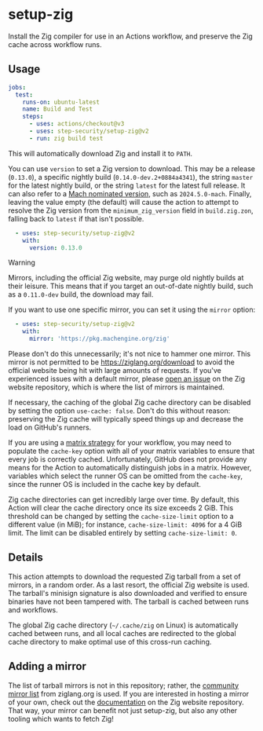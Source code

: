 # setup-zig

Install the Zig compiler for use in an Actions workflow, and preserve the Zig cache across workflow runs.

## Usage

```yaml
jobs:
  test:
    runs-on: ubuntu-latest
    name: Build and Test
    steps:
      - uses: actions/checkout@v3
      - uses: step-security/setup-zig@v2
      - run: zig build test
```

This will automatically download Zig and install it to `PATH`.

You can use `version` to set a Zig version to download. This may be a release (`0.13.0`), a specific nightly
build (`0.14.0-dev.2+0884a4341`), the string `master` for the latest nightly build, or the string `latest`
for the latest full release. It can also refer to a [Mach nominated version][mach-nominated], such as
`2024.5.0-mach`. Finally, leaving the value empty (the default) will cause the action to attempt to resolve
the Zig version from the `minimum_zig_version` field in `build.zig.zon`, falling back to `latest` if that
isn't possible.

```yaml
  - uses: step-security/setup-zig@v2
    with:
      version: 0.13.0
```

> [!WARNING]
> Mirrors, including the official Zig website, may purge old nightly builds at their leisure. This means
> that if you target an out-of-date nightly build, such as a `0.11.0-dev` build, the download may fail.

If you want to use one specific mirror, you can set it using the `mirror` option:

```yaml
  - uses: step-security/setup-zig@v2
    with:
      mirror: 'https://pkg.machengine.org/zig'
```

Please don't do this unnecessarily; it's not nice to hammer one mirror. This mirror is not permitted to
be https://ziglang.org/download to avoid the official website being hit with large amounts of requests.
If you've experienced issues with a default mirror, please [open an issue][report-bad-mirror] on the Zig
website repository, which is where the list of mirrors is maintained.

If necessary, the caching of the global Zig cache directory can be disabled by setting the option
`use-cache: false`. Don't do this without reason: preserving the Zig cache will typically speed things up
and decrease the load on GitHub's runners.

If you are using a [matrix strategy][matrix] for your workflow, you may need to populate the `cache-key` option
with all of your matrix variables to ensure that every job is correctly cached. Unfortunately, GitHub does not
provide any means for the Action to automatically distinguish jobs in a matrix. However, variables which select
the runner OS can be omitted from the `cache-key`, since the runner OS is included in the cache key by default.

Zig cache directories can get incredibly large over time. By default, this Action will clear the cache directory
once its size exceeds 2 GiB. This threshold can be changed by setting the `cache-size-limit` option to a different
value (in MiB); for instance, `cache-size-limit: 4096` for a 4 GiB limit. The limit can be disabled entirely by
setting `cache-size-limit: 0`.

[mach-nominated]: https://machengine.org/about/nominated-zig/
[matrix]: https://docs.github.com/en/actions/writing-workflows/choosing-what-your-workflow-does/running-variations-of-jobs-in-a-workflow
[report-bad-mirror]: https://github.com/ziglang/www.ziglang.org/issues/new

## Details

This action attempts to download the requested Zig tarball from a set of mirrors, in a random order. As
a last resort, the official Zig website is used. The tarball's minisign signature is also downloaded and
verified to ensure binaries have not been tampered with. The tarball is cached between runs and workflows.

The global Zig cache directory (`~/.cache/zig` on Linux) is automatically cached between runs, and all
local caches are redirected to the global cache directory to make optimal use of this cross-run caching.

## Adding a mirror

The list of tarball mirrors is not in this repository; rather, the [community mirror list][mirrors] from
ziglang.org is used. If you are interested in hosting a mirror of your own, check out the
[documentation][host-mirror] on the Zig website repository. That way, your mirror can benefit not just
setup-zig, but also any other tooling which wants to fetch Zig!

[mirrors]: https://ziglang.org/download/community-mirrors/
[host-mirror]: https://github.com/ziglang/www.ziglang.org/blob/main/MIRRORS.md